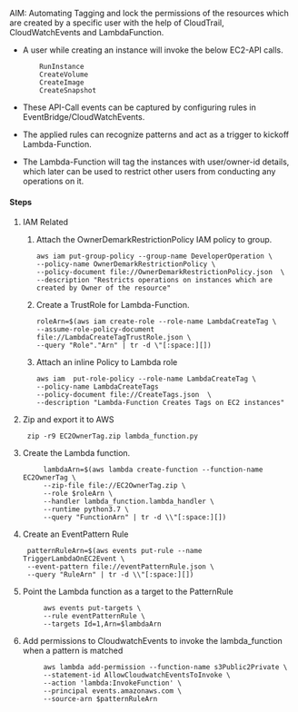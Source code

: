AIM: Automating Tagging and lock the permissions of the resources which are created by a specific user with the help of CloudTrail, CloudWatchEvents and LambdaFunction.

-   A user while creating an instance will invoke the below EC2-API calls.
        
            RunInstance
            CreateVolume
            CreateImage
            CreateSnapshot

-   These API-Call events can be captured  by configuring rules in EventBridge/CloudWatchEvents.
-  The applied rules can recognize patterns and act as a trigger to kickoff Lambda-Function.
-  The Lambda-Function will tag the instances with user/owner-id details, 
    which later can be used to restrict other users from conducting any operations on it.
   

#### Steps
1.  IAM Related
        
    1.  Attach the OwnerDemarkRestrictionPolicy IAM policy to group.
        
            aws iam put-group-policy --group-name DeveloperOperation \
            --policy-name OwnerDemarkRestrictionPolicy \
            --policy-document file://OwnerDemarkRestrictionPolicy.json  \
            --description "Restricts operations on instances which are created by Owner of the resource"
    
    3.  Create a TrustRole for Lambda-Function.
    
            roleArn=$(aws iam create-role --role-name LambdaCreateTag \
            --assume-role-policy-document file://LambdaCreateTagTrustRole.json \
            --query "Role"."Arn" | tr -d \"[:space:][])
        
    3.  Attach an inline Policy to Lambda role
    
            aws iam  put-role-policy --role-name LambdaCreateTag \
            --policy-name LambdaCreateTags
            --policy-document file://CreateTags.json  \
            --description "Lambda-Function Creates Tags on EC2 instances"

2. Zip and export it to AWS
   
        zip -r9 EC2OwnerTag.zip lambda_function.py
    
3. Create the Lambda function.
   
            lambdaArn=$(aws lambda create-function --function-name EC2OwnerTag \
            --zip-file file://EC2OwnerTag.zip \
            --role $roleArn \
            --handler lambda_function.lambda_handler \
            --runtime python3.7 \
            --query "FunctionArn" | tr -d \\"[:space:][])

4. Create an EventPattern Rule
   
        patternRuleArn=$(aws events put-rule --name TriggerLambdaOnEC2Event \
        --event-pattern file://eventPatternRule.json \
        --query "RuleArn" | tr -d \\"[:space:][])  

5. Point the Lambda function as a target to the PatternRule
    
            aws events put-targets \
            --rule eventPatternRule \
            --targets Id=1,Arn=$lambdaArn
    
6. Add permissions to CloudwatchEvents to invoke the lambda_function when a pattern is matched
            
            aws lambda add-permission --function-name s3Public2Private \
            --statement-id AllowCloudwatchEventsToInvoke \
            --action 'lambda:InvokeFunction' \
            --principal events.amazonaws.com \
            --source-arn $patternRuleArn